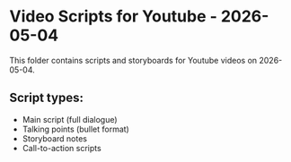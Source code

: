 # Video Scripts for Youtube - 2026-05-04

This folder contains scripts and storyboards for Youtube videos on 2026-05-04.

## Script types:
- Main script (full dialogue)
- Talking points (bullet format)
- Storyboard notes
- Call-to-action scripts
